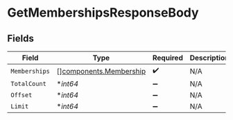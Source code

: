 # GetMembershipsResponseBody


## Fields

| Field                                                            | Type                                                             | Required                                                         | Description                                                      |
| ---------------------------------------------------------------- | ---------------------------------------------------------------- | ---------------------------------------------------------------- | ---------------------------------------------------------------- |
| `Memberships`                                                    | [][components.Membership](../../models/components/membership.md) | :heavy_check_mark:                                               | N/A                                                              |
| `TotalCount`                                                     | **int64*                                                         | :heavy_minus_sign:                                               | N/A                                                              |
| `Offset`                                                         | **int64*                                                         | :heavy_minus_sign:                                               | N/A                                                              |
| `Limit`                                                          | **int64*                                                         | :heavy_minus_sign:                                               | N/A                                                              |